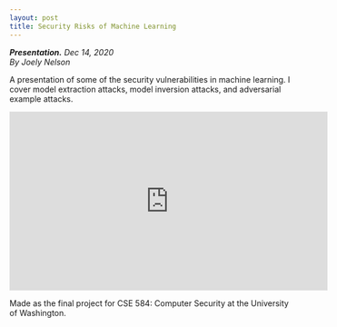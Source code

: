```yaml
---
layout: post
title: Security Risks of Machine Learning
---
```

***Presentation.*** *Dec 14, 2020*
<br>
*By Joely Nelson*

A presentation of some of the security vulnerabilities in machine learning. I cover model extraction attacks, model inversion attacks, and adversarial example attacks.

<iframe width="560" height="315" src="https://www.youtube.com/embed/WeHOUFDw1lw" frameborder="0" allow="accelerometer; autoplay; clipboard-write; encrypted-media; gyroscope; picture-in-picture" allowfullscreen></iframe>

Made as the final project for CSE 584: Computer Security at the University of Washington.
